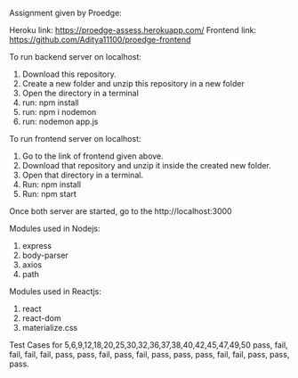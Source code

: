 Assignment given by Proedge:

Heroku link: https://proedge-assess.herokuapp.com/
Frontend link: https://github.com/Aditya11100/proedge-frontend

To run backend server on localhost:
1. Download this repository.
2. Create a new folder and unzip this repository in a new folder
3. Open the directory in a terminal
4. run: npm install
5. run: npm i nodemon
6. run: nodemon app.js

To run frontend server on localhost:
1. Go to the link of frontend given above.
2. Download that repository and unzip it inside the created new folder.
3. Open that directory in a terminal.
4. Run: npm install
5. Run: npm start

Once both server are started, go to the http://localhost:3000

Modules used in Nodejs:
1. express
2. body-parser
3. axios
4. path

Modules used in Reactjs:
1. react
2. react-dom
3. materialize.css

Test Cases for 5,6,9,12,18,20,25,30,32,36,37,38,40,42,45,47,49,50 
pass, fail, fail, fail, fail, pass, pass, fail, pass, fail, pass, pass, pass, fail, fail, pass, pass, pass.
